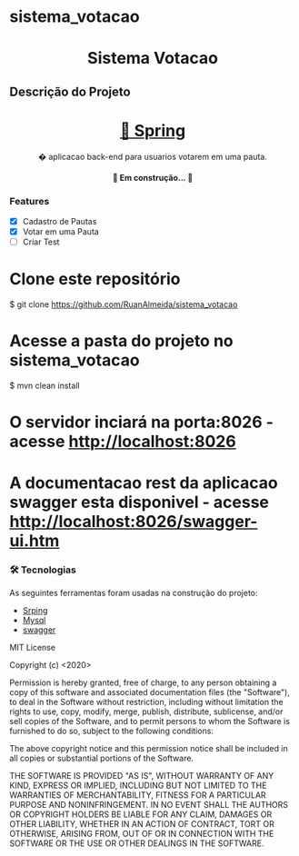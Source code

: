 # sistema_votacao
<h1 align="center">Sistema Votacao</h1>

## Descrição do Projeto

<h1 align="center">
    <a href="https://spring.io//">🔗 Spring</a>
</h1>
<p align="center">� aplicacao back-end para usuarios votarem em uma pauta.</p>


<h4 align="center"> 
	🚧  Em construção...  🚧
</h4>

### Features

- [x] Cadastro de Pautas
- [x] Votar em uma Pauta
- [ ] Criar Test

# Clone este repositório
$ git clone <https://github.com/RuanAlmeida/sistema_votacao>

# Acesse a pasta do projeto no sistema_votacao
$ mvn clean install

# O servidor inciará na porta:8026 - acesse <http://localhost:8026>

# A documentacao rest da aplicacao swagger esta disponivel - acesse <http://localhost:8026/swagger-ui.htm>

### 🛠 Tecnologias

As seguintes ferramentas foram usadas na construção do projeto:

- [Srping](https://spring.io/)
- [Mysql](https://pt-br.reactjs.org/)
- [swagger](https://swagger.io/)



MIT License

Copyright (c) <2020> <Ruan Silva>

Permission is hereby granted, free of charge, to any person obtaining a copy
of this software and associated documentation files (the "Software"), to deal
in the Software without restriction, including without limitation the rights
to use, copy, modify, merge, publish, distribute, sublicense, and/or sell
copies of the Software, and to permit persons to whom the Software is
furnished to do so, subject to the following conditions:

The above copyright notice and this permission notice shall be included in all
copies or substantial portions of the Software.

THE SOFTWARE IS PROVIDED "AS IS", WITHOUT WARRANTY OF ANY KIND, EXPRESS OR
IMPLIED, INCLUDING BUT NOT LIMITED TO THE WARRANTIES OF MERCHANTABILITY,
FITNESS FOR A PARTICULAR PURPOSE AND NONINFRINGEMENT. IN NO EVENT SHALL THE
AUTHORS OR COPYRIGHT HOLDERS BE LIABLE FOR ANY CLAIM, DAMAGES OR OTHER
LIABILITY, WHETHER IN AN ACTION OF CONTRACT, TORT OR OTHERWISE, ARISING FROM,
OUT OF OR IN CONNECTION WITH THE SOFTWARE OR THE USE OR OTHER DEALINGS IN THE
SOFTWARE.
